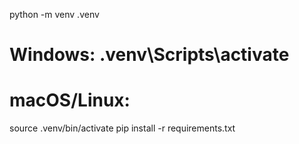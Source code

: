 python -m venv .venv
# Windows: .venv\Scripts\activate
# macOS/Linux:
source .venv/bin/activate
pip install -r requirements.txt

